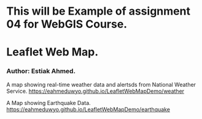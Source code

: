# This will be Example of assignment 04 for WebGIS Course.
# Leaflet Web Map.
### Author: Estiak Ahmed.

A map showing real-time weather data and alertsds from National Weather Service.
<https://eahmeduwyo.github.io/LeafletWebMapDemo/weather>

A Map showing Earthquake Data.
<https://eahmeduwyo.github.io/LeafletWebMapDemo/earthquake>